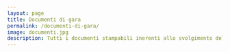 ```yaml
---
layout: page
title: Documenti di gara
permalink: /documenti-di-gara/
image: documenti.jpg
description: Tutti i documenti stampabili inerenti allo svolgimento del campionato.
---
```


